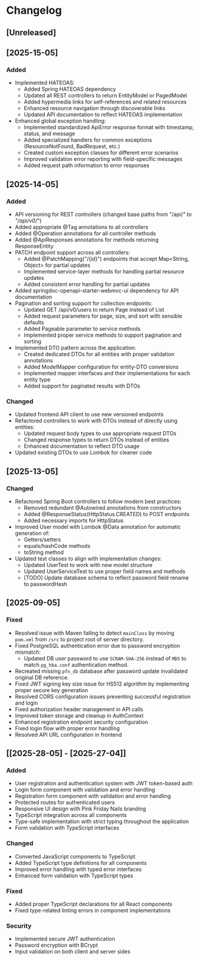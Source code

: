# Changelog

## [Unreleased]

## [2025-15-05]
### Added
- Implemented HATEOAS:
  - Added Spring HATEOAS dependency
  - Updated all REST controllers to return EntityModel or PagedModel
  - Added hypermedia links for self-references and related resources
  - Enhanced resource navigation through discoverable links
  - Updated API documentation to reflect HATEOAS implementation
- Enhanced global exception handling:
  - Implemented standardized ApiError response format with timestamp, status, and message
  - Added specialized handlers for common exceptions (ResourceNotFound, BadRequest, etc.)
  - Created custom exception classes for different error scenarios
  - Improved validation error reporting with field-specific messages
  - Added request path information to error responses

## [2025-14-05]
### Added
- API versioning for REST controllers (changed base paths from "/api/*" to "/api/v0/*")
- Added appropriate @Tag annotations to all controllers
- Added @Operation annotations for all controller methods
- Added @ApiResponses annotations for methods returning ResponseEntity
- PATCH endpoint support across all controllers:
  - Added @PatchMapping("/{id}") endpoints that accept Map<String, Object> for partial updates
  - Implemented service-layer methods for handling partial resource updates
  - Added consistent error handling for partial updates
- Added springdoc-openapi-starter-webmvc-ui dependency for API documentation
- Pagination and sorting support for collection endpoints:
  - Updated GET /api/v0/users to return Page<User> instead of List<User>
  - Added request parameters for page, size, and sort with sensible defaults
  - Added Pageable parameter to service methods
  - Implemented proper service methods to support pagination and sorting 
- Implemented DTO pattern across the application:
  - Created dedicated DTOs for all entities with proper validation annotations
  - Added ModelMapper configuration for entity-DTO conversions
  - Implemented mapper interfaces and their implementations for each entity type
  - Added support for paginated results with DTOs

### Changed
- Updated frontend API client to use new versioned endpoints
- Refactored controllers to work with DTOs instead of directly using entities:
  - Updated request body types to use appropriate request DTOs
  - Changed response types to return DTOs instead of entities
  - Enhanced documentation to reflect DTO usage
- Updated existing DTOs to use Lombok for cleaner code

## [2025-13-05]
### Changed
- Refactored Spring Boot controllers to follow modern best practices:
  - Removed redundant @Autowired annotations from constructors
  - Added @ResponseStatus(HttpStatus.CREATED) to POST endpoints
  - Added necessary imports for HttpStatus
- Improved User model with Lombok @Data annotation for automatic generation of:
  - Getters/setters
  - equals/hashCode methods
  - toString method
- Updated test classes to align with implementation changes:
  - Updated UserTest to work with new model structure
  - Updated UserServiceTest to use proper field names and methods
  - [TODO] Update database schema to reflect password field rename to passwordHash

## [2025-09-05]
### Fixed
- Resolved issue with Maven failing to detect `mainClass` by moving `pom.xml` from `/src` to project root of server directory.
- Fixed PostgreSQL authentication error due to password encryption mismatch:
  - Updated DB user password to use `SCRAM-SHA-256` instead of `MD5` to match `pg_hba.conf` authentication method.
- Recreated missing `pfn_db` database after password update invalidated original DB reference.
- Fixed JWT signing key size issue for HS512 algorithm by implementing proper secure key generation
- Resolved CORS configuration issues preventing successful registration and login
- Fixed authorization header management in API calls
- Improved token storage and cleanup in AuthContext
- Enhanced registration endpoint security configuration
- Fixed login flow with proper error handling
- Resolved API URL configuration in frontend

## [[2025-28-05] - [2025-27-04]]
### Added
- User registration and authentication system with JWT token-based auth
- Login form component with validation and error handling
- Registration form component with validation and error handling
- Protected routes for authenticated users
- Responsive UI design with Pink Friday Nails branding
- TypeScript integration across all components
- Type-safe implementation with strict typing throughout the application
- Form validation with TypeScript interfaces

### Changed
- Converted JavaScript components to TypeScript
- Added TypeScript type definitions for all components
- Improved error handling with typed error interfaces
- Enhanced form validation with TypeScript types

### Fixed
- Added proper TypeScript declarations for all React components
- Fixed type-related linting errors in component implementations

### Security
- Implemented secure JWT authentication
- Password encryption with BCrypt
- Input validation on both client and server sides
